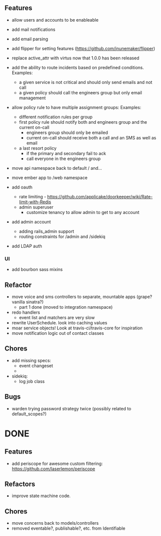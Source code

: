 ## Features

* allow users and accounts to be enableable
* add mail notifications
* add email parsing
* add flipper for setting features (https://github.com/jnunemaker/flipper)
* replace active_attr with virtus now that 1.0.0 has been released
* add the ability to route incidents based on predefined conditions. Examples:
  - a given service is not critical and should only send emails and not call
  - a given policy should call the engineers group but only email management
* allow policy rule to have multiple assignment groups: Examples:
  - different notification rules per group
  - first policy rule should notify both and engineers group and the current on-call
    - engineers group should only be emailed
    - current on-call should receive both a call and an SMS as well as email
  - a last resort policy 
    - if the primary and secondary fail to ack
    - call everyone in the engineers group
* move api namespace back to default / and...
* move ember app to /web namespace


* add oauth
  - rate limiting - https://github.com/applicake/doorkeeper/wiki/Rate-limit-with-Redis
  - admin superuser
    - customize tenancy to allow admin to get to any account

* add admin account
  - adding rails_admin support
  - routing constraints for /admin and /sidekiq

* add LDAP auth

### UI

* add bourbon sass mixins


## Refactor

* move voice and sms controllers to separate, mountable apps (grape? vanilla sinatra?)
  - part 1 done (moved to integration namespace)
* redo handlers
  - event list and matchers are very slow
* rewrite UserSchedule. look into caching values
* moar service objects! Look at travis-ci/travis-core for inspiration
* move notification logic out of contact classes

## Chores

* add missing specs:
  - event changeset
  - 
* sidekiq:
  - log job class

## Bugs

* warden trying password strategy twice (possibly related to default_scopes?)

# DONE

## Features
* add periscope for awesome custom filtering: https://github.com/laserlemon/periscope

## Refactors
* improve state machine code.

## Chores
* move concerns back to models/controllers
* removed eventable?, publishable?, etc. from Identifiable

